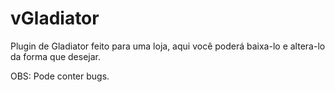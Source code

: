 # vGladiator
Plugin de Gladiator feito para uma loja, aqui você poderá baixa-lo e altera-lo da forma que desejar.

OBS: Pode conter bugs.
